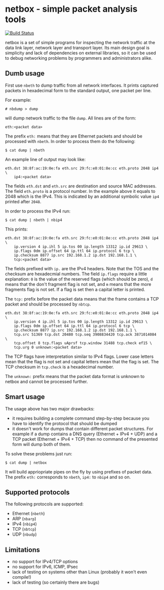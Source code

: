 netbox - simple packet analysis tools
=====================================

[![Build Status](https://travis-ci.org/grn/netbox.png?branch=master)](https://travis-ci.org/grn/netbox)

netbox is a set of simple programs for inspecting the network traffic at the
data link layer, network layer and transport layer. Its main design goal is
simplicity and lack of dependencies on external libraries, so it can be used
to debug networking problems by programmers and administrators alike.

Dumb usage
----------

First use `nbeth` to dump traffic from all network interfaces. It prints
captured packets in hexadecimal form to the standard output, one packet per
line.

For example:

```
# nbdump > dump
```

will dump network traffic to the file `dump`. All lines are of the form:

```
eth:<packet data>
```

The prefix `eth:` means that they are Ethernet packets and should be processed
with `nbeth`. In order to process them do the following:

```
$ cat dump | nbeth
```

An example line of output may look like:

```
eth.dst 38:8f:ac:19:0e:fa eth.src 29:fc:e0:01:8e:cc eth.proto 2048 ip4 \
    ip4:<packet data>
```

The fields `eth.dst` and `eth.src` are destination and source MAC addresses.
The field `eth.proto` is a protocol number. In the example above it equals to
2048 which is the IPv4. This is indicated by an additional symbolic value
`ip4` printed after `2048`.

In order to process the IPv4 run:

```
$ cat dump | nbeth | nbip4
```

This prints:

```
eth.dst 38:8f:ac:19:0e:fa eth.src 29:fc:e0:01:8e:cc eth.proto 2048 ip4 \
    ip.version 4 ip.ihl 5 ip.tos 00 ip.length 13312 ip.id 29613 \
    ip.flags 0dm ip.offset 64 ip.ttl 64 ip.protocol 6 tcp \
    ip.checksum 8877 ip.src 192.168.1.2 ip.dst 192.168.1.1 \
    tcp:<packet data>
```

The fields prefixed with `ip.` are the IPv4 headers. Note that the TOS and the
checksum are hexadecmial numbers. The field `ip.flags` require a little
explanation: `0` is the value of the reserved flags (which should be zero),
`d` means that the don't fragment flag is not set, and `m` means that the more
fragments flag is not set. If a flag is set then a capital letter is printed.

The `tcp:` prefix before the packet data means that the frame contains a TCP
packet and should be processed by `nbtcp`.

```
eth.dst 38:8f:ac:19:0e:fa eth.src 29:fc:e0:01:8e:cc eth.proto 2048 ip4 \
    ip.version 4 ip.ihl 5 ip.tos 00 ip.length 13312 ip.id 29613 \
    ip.flags 0dm ip.offset 64 ip.ttl 64 ip.protocol 6 tcp \
    ip.checksum 8877 ip.src 192.168.1.2 ip.dst 192.168.1.1 \
    tcp.src 51369 tcp.dst 20480 tcp.seq 3908834420 tcp.ack 3871014084 \
    tcp.offset 8 tcp.flags uAprsf tcp.window 31488 tcp.check ef15 \
    tcp.urg 0 unknown:<packet data>
```

The TCP flags have interpretation similar to IPv4 flags. Lower case letters
mean that the flag is not set and capital letters mean that the flag is set.
The TCP checksum in `tcp.check` is a hexadecimal number.

The `unknown:` prefix means that the packet data format is unknown to netbox
and cannot be processed further.

Smart usage
-----------

The usage above has two major drawbacks:

- it requires building a complete command step-by-step because you have to
  identify the protocol that should be dumped
- it doesn't work for dumps that contain different packet structures. For
  example if a dump contains a DNS query (Ethernet + IPv4 + UDP) and a TCP
  packet (Ethernet + IPv4 + TCP) then no command of the presented form will
  dump both of them.

To solve these problems just run:

```
$ cat dump | netbox
```

It will build appriopriate pipes on the fly by using prefixes of packet data.
The prefix `eth:` corresponds to `nbeth`, `ip4:` to `nbip4` and so on.

Supported protocols
-------------------

The following protocols are supported:

- Ethernet (`nbeth`)
- ARP (`nbarp`)
- IPv4 (`nbip4`)
- TCP (`nbtcp`)
- UDP (`nbudp`)

Limitations
-----------

- no support for IPv4/TCP options
- no support for IPv6, ICMP, IPsec
- lack of testing on systems other than Linux (probably it won't even
  compile!)
- lack of testing (so certainly there are bugs)
